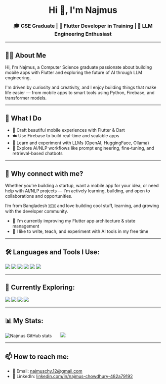 <h1 align="center">Hi 👋, I'm Najmus</h1>
<h3 align="center">
  🎓 CSE Graduate | 📱 Flutter Developer in Training | 🤖 LLM Engineering Enthusiast
</h3>


---

## 🧑‍💻 About Me

Hi, I'm Najmus, a Computer Science graduate passionate about building mobile apps with Flutter and exploring the future of AI through LLM engineering.

I'm driven by curiosity and creativity, and I enjoy building things that make life easier — from mobile apps to smart tools using Python, Firebase, and transformer models.

---

## 🔧 What I Do

- 📱 Craft beautiful mobile experiences with Flutter & Dart  
- ☁️ Use Firebase to build real-time and scalable apps  
- 🤖 Learn and experiment with LLMs (OpenAI, HuggingFace, Ollama)  
- 🧠 Explore AI/NLP workflows like prompt engineering, fine-tuning, and retrieval-based chatbots  
 

---

## 🌟 Why connect with me?

Whether you're building a startup, want a mobile app for your idea, or need help with AI/NLP projects — I'm actively learning, building, and open to collaborations and opportunities.

I’m from Bangladesh 🇧🇩 and love building cool stuff, learning, and growing with the developer community.

- 🔄 I'm currently improving my Flutter app architecture & state management  
- 💬 I like to write, teach, and experiment with AI tools in my free time

---

## 🛠️ Languages and Tools I Use:
<p align="left">
  <img src="https://img.shields.io/badge/Dart-0175C2?style=for-the-badge&logo=dart&logoColor=white" />
  <img src="https://img.shields.io/badge/Flutter-02569B?style=for-the-badge&logo=flutter&logoColor=white" />
  <img src="https://img.shields.io/badge/Firebase-FFCA28?style=for-the-badge&logo=firebase&logoColor=black" />
  <img src="https://img.shields.io/badge/GitHub-181717?style=for-the-badge&logo=github&logoColor=white" />
  <img src="https://img.shields.io/badge/Python-3776AB?style=for-the-badge&logo=python&logoColor=white" />
  <img src="https://img.shields.io/badge/C++-00599C?style=for-the-badge&logo=c%2B%2B&logoColor=white" />
</p>

---

## 🔭 Currently Exploring:
<p align="left">
  <img src="https://img.shields.io/badge/HuggingFace-FFBF00?style=for-the-badge&logo=huggingface&logoColor=black" />
  <img src="https://img.shields.io/badge/OpenAI-412991?style=for-the-badge&logo=openai&logoColor=white" />
<!--   <img src="https://img.shields.io/badge/PyTorch-EE4C2C?style=for-the-badge&logo=pytorch&logoColor=white" /> -->
  <img src="https://img.shields.io/badge/Jupyter-F37626?style=for-the-badge&logo=jupyter&logoColor=white" />
  <img src="https://img.shields.io/badge/Ollama-000000?style=for-the-badge&logo=appveyor&logoColor=white" />
</p>

---

## 📊 My Stats:

<p align="left">
  <img src="https://github-readme-stats.vercel.app/api?username=najmuschy&show_icons=true&theme=radical" alt="Najmus GitHub stats" />
  &nbsp;&nbsp;&nbsp;&nbsp;&nbsp;
  <img src="https://github-readme-stats.vercel.app/api/top-langs/?username=najmuschy&layout=compact&theme=radical&langs_count=10" />

</p>

---

## 📫 How to reach me:
- 💌 Email: najmuschy.12@gmail.com  
- 💼 LinkedIn: [linkedin.com/in/najmus-chowdhury-482a79192](https://linkedin.com/in/najmus-chowdhury-482a79192)

